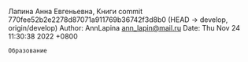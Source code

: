 Лапина Анна Евгеньевна,
Книги
commit 770fee52b2e2278d87071a911769b36742f3d8b0 (HEAD -> develop, origin/develop)
Author: AnnLapina <ann_lapin@mail.ru>
Date:   Thu Nov 24 11:30:38 2022 +0800

    Образование
